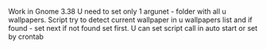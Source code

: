 Work in Gnome 3.38
U need to set only 1 argunet - folder with all u wallpapers.
Script try to detect current wallpaper in u wallpapers list and if found - set next if not found set first.
U can set script call in auto start or set by crontab
